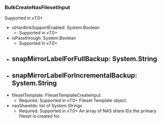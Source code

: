 ### BulkCreateNasFilesetInput
Supported in v7.0+

- isHardlinkSupportEnabled: System.Boolean
  - Supported in v7.0+
- isPassthrough: System.Boolean
  - Supported in v7.0+
- snapMirrorLabelForFullBackup: System.String
  - 
- snapMirrorLabelForIncrementalBackup: System.String
  - 
- filesetTemplate: FilesetTemplateCreateInput
  - Required. Supported in v7.0+
      Fileset Template object.
- nasShareIds: list of System.Strings
  - Required. Supported in v7.0+
      An array of NAS share IDs the primary fileset is created for.
